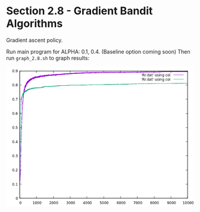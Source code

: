 # Section 2.8 - Gradient Bandit Algorithms
Gradient ascent policy.

Run main program for ALPHA: 0.1, 0.4. (Baseline option coming soon) Then run `graph_2.8.sh` to graph results:

![](graph.png)